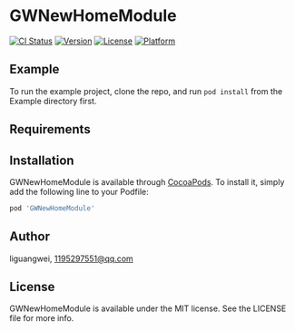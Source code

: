 # GWNewHomeModule

[![CI Status](https://img.shields.io/travis/liguangwei/GWNewHomeModule.svg?style=flat)](https://travis-ci.org/liguangwei/GWNewHomeModule)
[![Version](https://img.shields.io/cocoapods/v/GWNewHomeModule.svg?style=flat)](https://cocoapods.org/pods/GWNewHomeModule)
[![License](https://img.shields.io/cocoapods/l/GWNewHomeModule.svg?style=flat)](https://cocoapods.org/pods/GWNewHomeModule)
[![Platform](https://img.shields.io/cocoapods/p/GWNewHomeModule.svg?style=flat)](https://cocoapods.org/pods/GWNewHomeModule)

## Example

To run the example project, clone the repo, and run `pod install` from the Example directory first.

## Requirements

## Installation

GWNewHomeModule is available through [CocoaPods](https://cocoapods.org). To install
it, simply add the following line to your Podfile:

```ruby
pod 'GWNewHomeModule'
```

## Author

liguangwei, 1195297551@qq.com

## License

GWNewHomeModule is available under the MIT license. See the LICENSE file for more info.
